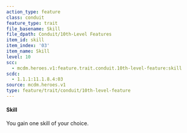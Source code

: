 ```yaml
---
action_type: feature
class: conduit
feature_type: trait
file_basename: Skill
file_dpath: Conduit/10th-Level Features
item_id: skill
item_index: '03'
item_name: Skill
level: 10
scc:
  - mcdm.heroes.v1:feature.trait.conduit.10th-level-feature:skill
scdc:
  - 1.1.1:11.1.8.4:03
source: mcdm.heroes.v1
type: feature/trait/conduit/10th-level-feature
---
```


#### Skill

You gain one skill of your choice.
